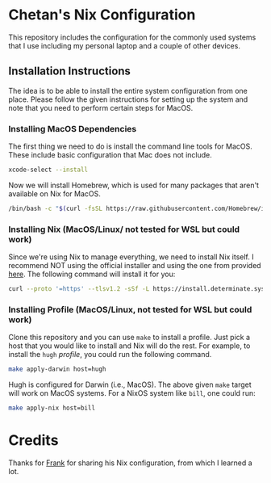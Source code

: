 # Chetan's Nix Configuration

This repository includes the configuration for the commonly used systems that I use including my personal laptop and a couple of other devices.

## Installation Instructions

The idea is to be able to install the entire system configuration from one place. Please follow the given instructions for setting up the system and note that you need to perform certain steps for MacOS.

### Installing MacOS Dependencies

The first thing we need to do is install the command line tools for MacOS. These include basic configuration that Mac does not include.

```bash
xcode-select --install
```

Now we will install Homebrew, which is used for many packages that aren't available on Nix for MacOS.

```bash
/bin/bash -c "$(curl -fsSL https://raw.githubusercontent.com/Homebrew/install/HEAD/install.sh)"
```

### Installing Nix (MacOS/Linux/ not tested for WSL but could work)

Since we're using Nix to manage everything, we need to install Nix itself. I recommend NOT using the official installer and using the one from provided [here](https://github.com/DeterminateSystems/nix-installer). The following command will install it for you:

```bash
curl --proto '=https' --tlsv1.2 -sSf -L https://install.determinate.systems/nix | sh -s -- install
```


### Installing Profile (MacOS/Linux, not tested for WSL but could work)

Clone this repository and you can use `make` to install a profile. Just pick a host that you would like to install and Nix will do the rest. For example, to install the `hugh` _profile_, you could run the following command.

```bash
make apply-darwin host=hugh
```

Hugh is configured for Darwin (i.e., MacOS). The above given `make` target will work on MacOS systems. For a NixOS system like `bill`, one could run:

```bash
make apply-nix host=bill
```

# Credits

Thanks for [Frank](https://github.com/fmoda3/nix-configs) for sharing his Nix configuration, from which I learned a lot.